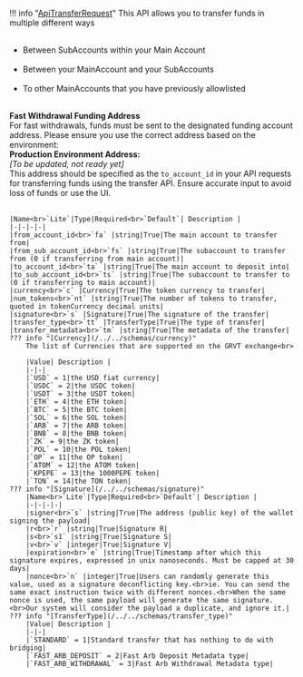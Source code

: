 !!! info "[ApiTransferRequest](/../../schemas/api_transfer_request)"
    This API allows you to transfer funds in multiple different ways<ul><br><li>Between SubAccounts within your Main Account</li><br><li>Between your MainAccount and your SubAccounts</li><br><li>To other MainAccounts that you have previously allowlisted</li><br></ul><b>Fast Withdrawal Funding Address</b><br>For fast withdrawals, funds must be sent to the designated funding account address. Please ensure you use the correct address based on the environment:<br><b>Production Environment Address:</b><br><em>[To be updated, not ready yet]</em><br>This address should be specified as the <code>to_account_id</code> in your API requests for transferring funds using the transfer API. Ensure accurate input to avoid loss of funds or use the UI.<br><br>

    |Name<br>`Lite`|Type|Required<br>`Default`| Description |
    |-|-|-|-|
    |from_account_id<br>`fa` |string|True|The main account to transfer from|
    |from_sub_account_id<br>`fs` |string|True|The subaccount to transfer from (0 if transferring from main account)|
    |to_account_id<br>`ta` |string|True|The main account to deposit into|
    |to_sub_account_id<br>`ts` |string|True|The subaccount to transfer to (0 if transferring to main account)|
    |currency<br>`c` |Currency|True|The token currency to transfer|
    |num_tokens<br>`nt` |string|True|The number of tokens to transfer, quoted in tokenCurrency decimal units|
    |signature<br>`s` |Signature|True|The signature of the transfer|
    |transfer_type<br>`tt` |TransferType|True|The type of transfer|
    |transfer_metadata<br>`tm` |string|True|The metadata of the transfer|
    ??? info "[Currency](/../../schemas/currency)"
        The list of Currencies that are supported on the GRVT exchange<br>

        |Value| Description |
        |-|-|
        |`USD` = 1|the USD fiat currency|
        |`USDC` = 2|the USDC token|
        |`USDT` = 3|the USDT token|
        |`ETH` = 4|the ETH token|
        |`BTC` = 5|the BTC token|
        |`SOL` = 6|the SOL token|
        |`ARB` = 7|the ARB token|
        |`BNB` = 8|the BNB token|
        |`ZK` = 9|the ZK token|
        |`POL` = 10|the POL token|
        |`OP` = 11|the OP token|
        |`ATOM` = 12|the ATOM token|
        |`KPEPE` = 13|the 1000PEPE token|
        |`TON` = 14|the TON token|
    ??? info "[Signature](/../../schemas/signature)"
        |Name<br>`Lite`|Type|Required<br>`Default`| Description |
        |-|-|-|-|
        |signer<br>`s` |string|True|The address (public key) of the wallet signing the payload|
        |r<br>`r` |string|True|Signature R|
        |s<br>`s1` |string|True|Signature S|
        |v<br>`v` |integer|True|Signature V|
        |expiration<br>`e` |string|True|Timestamp after which this signature expires, expressed in unix nanoseconds. Must be capped at 30 days|
        |nonce<br>`n` |integer|True|Users can randomly generate this value, used as a signature deconflicting key.<br>ie. You can send the same exact instruction twice with different nonces.<br>When the same nonce is used, the same payload will generate the same signature.<br>Our system will consider the payload a duplicate, and ignore it.|
    ??? info "[TransferType](/../../schemas/transfer_type)"
        |Value| Description |
        |-|-|
        |`STANDARD` = 1|Standard transfer that has nothing to do with bridging|
        |`FAST_ARB_DEPOSIT` = 2|Fast Arb Deposit Metadata type|
        |`FAST_ARB_WITHDRAWAL` = 3|Fast Arb Withdrawal Metadata type|
